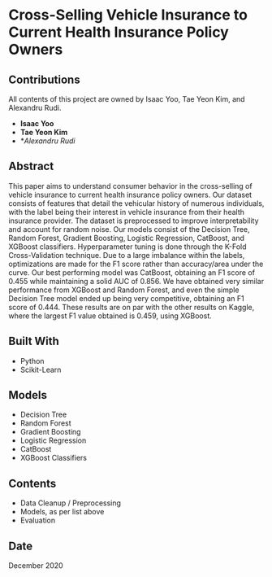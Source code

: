 # Cross-Selling Vehicle Insurance to Current Health Insurance Policy Owners

## Contributions
All contents of this project are owned by Isaac Yoo, Tae Yeon Kim, and Alexandru Rudi.
* **Isaac Yoo**
* **Tae Yeon Kim**
* **Alexandru Rudi*

## Abstract

This paper aims to understand consumer behavior in the cross-selling of vehicle insurance to current health insurance policy owners. Our dataset consists of features that detail the vehicular history of numerous individuals, with the label being their interest in vehicle insurance from their health insurance provider. The dataset is preprocessed to improve interpretability and account for random noise. Our models consist of the Decision Tree, Random Forest, Gradient Boosting, Logistic Regression, CatBoost, and XGBoost classifiers. Hyperparameter tuning is done through the K-Fold Cross-Validation technique. Due to a large imbalance within the labels, optimizations are made for the F1 score rather than accuracy/area under the curve. Our best performing model was CatBoost, obtaining an F1 score of 0.455 while maintaining a solid AUC of 0.856. We have obtained very similar performance from XGBoost and Random Forest, and even the simple Decision Tree model ended up being very competitive, obtaining an F1 score of 0.444. These results are on par with the other results on Kaggle, where the largest F1 value obtained is 0.459, using XGBoost.

## Built With

* Python
* Scikit-Learn

## Models
* Decision Tree
* Random Forest
* Gradient Boosting
* Logistic Regression
* CatBoost
* XGBoost Classifiers

## Contents
* Data Cleanup / Preprocessing
* Models, as per list above
* Evaluation

## Date

December 2020
